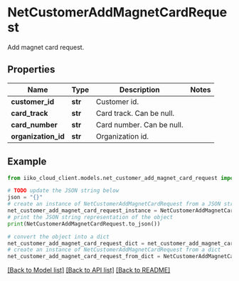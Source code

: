 # NetCustomerAddMagnetCardRequest

Add magnet card request.

## Properties

Name | Type | Description | Notes
------------ | ------------- | ------------- | -------------
**customer_id** | **str** | Customer id. | 
**card_track** | **str** | Card track. Can be null. | 
**card_number** | **str** | Card number. Can be null. | 
**organization_id** | **str** | Organization id. | 

## Example

```python
from iiko_cloud_client.models.net_customer_add_magnet_card_request import NetCustomerAddMagnetCardRequest

# TODO update the JSON string below
json = "{}"
# create an instance of NetCustomerAddMagnetCardRequest from a JSON string
net_customer_add_magnet_card_request_instance = NetCustomerAddMagnetCardRequest.from_json(json)
# print the JSON string representation of the object
print(NetCustomerAddMagnetCardRequest.to_json())

# convert the object into a dict
net_customer_add_magnet_card_request_dict = net_customer_add_magnet_card_request_instance.to_dict()
# create an instance of NetCustomerAddMagnetCardRequest from a dict
net_customer_add_magnet_card_request_from_dict = NetCustomerAddMagnetCardRequest.from_dict(net_customer_add_magnet_card_request_dict)
```
[[Back to Model list]](../README.md#documentation-for-models) [[Back to API list]](../README.md#documentation-for-api-endpoints) [[Back to README]](../README.md)


